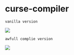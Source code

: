 # curse-compiler

```vanilla version```

![](https://github.com/nemo6/curse-compiler/blob/main/c1.png)

```awfull complie version```

![](https://github.com/nemo6/curse-compiler/blob/main/c2.png)

